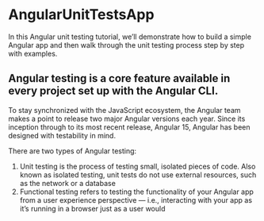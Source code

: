 # AngularUnitTestsApp

In this Angular unit testing tutorial, we’ll demonstrate how to build a simple Angular app 
and then walk through the unit testing process step by step with examples.

## Angular testing is a core feature available in every project set up with the Angular CLI.

To stay synchronized with the JavaScript ecosystem, the Angular team makes a point to release two major Angular versions each year. Since its inception through to its most recent release, Angular 15, Angular has been designed with testability in mind.

There are two types of Angular testing:

1) Unit testing is the process of testing small, isolated pieces of code. Also known as isolated testing, unit tests do not use external resources, such as the network or a database
2) Functional testing refers to testing the functionality of your Angular app from a user experience perspective — i.e., interacting with your app as it’s running in a browser just as a user would
